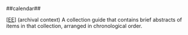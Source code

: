 ##calendar##

\[[EE](SOURCES.md#EE)\]  (archival context) A collection guide that contains brief abstracts of items in that collection, arranged in chronological order.
